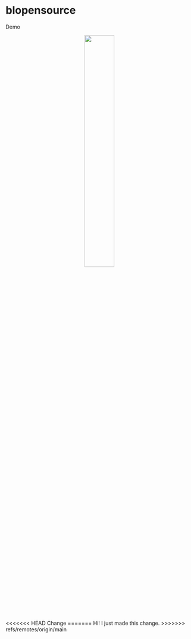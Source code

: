 # blopensource
Demo
<p align="center"><img src="https://media.giphy.com/media/MNmyTin5qt5LSXirxd/giphy.gif" width = 40%></p>
<<<<<<< HEAD
 Change
=======
Hi! I just made this change.
>>>>>>> refs/remotes/origin/main
